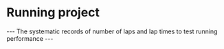 # Running project
--- The systematic records of number of laps and lap times to test running performance ---
